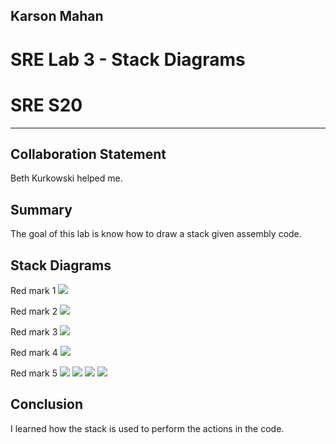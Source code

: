 ## Karson Mahan
# SRE Lab 3 - Stack Diagrams 
# SRE S20
------------------------------------------------
## Collaboration Statement
Beth Kurkowski helped me.

## Summary
The goal of this lab is know how to draw a stack given assembly code. 

## Stack Diagrams
Red mark 1 
![](./imgs/1.png)  

Red mark 2
![](./imgs/2.png)  

Red mark 3
![](./imgs/3.png)  

Red mark 4
![](./imgs/4.png)

Red mark 5
![](./imgs/5.png)
![](./imgs/5(2).png)
![](./imgs/5(3).png)
![](./imgs/5(4).png)

## Conclusion
I learned how the stack is used to perform the actions in the code.
